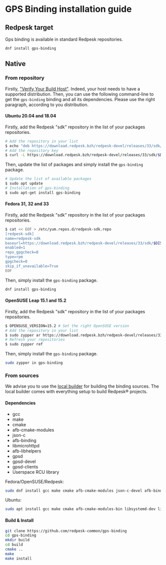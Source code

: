 # GPS Binding installation guide

## Redpesk target

Gps binding is available in standard Redpesk repositories.

```bash
dnf install gps-binding
```

## Native

### From repository

Firstly, ["Verify Your Build Host"](../developer-guides/host-configuration/docs/1-Setup-your-build-host.html). Indeed, your host needs to have a supported distribution.
Then, you can use the following command-line to get the `gps-binding` binding and all its dependencies. Please use the right paragraph, according to you distribution.

#### Ubuntu 20.04 and 18.04

Firstly, add the Redpesk "sdk" repository in the list of your packages repositories.

```bash
# Add the repository in your list
$ echo "deb https://download.redpesk.bzh/redpesk-devel/releases/33/sdk/$DISTRO/ ./" | sudo tee -a /etc/apt/sources.list
# Add the repository key
$ curl -L https://download.redpesk.bzh/redpesk-devel/releases/33/sdk/$DISTRO/Release.key | sudo apt-key add -
```

Then, update the list of packages and simply install the `gps-binding` package.

```bash
# Update the list of available packages
$ sudo apt update
# Installation of gps-binding
$ sudo apt-get install gps-binding
```

#### Fedora 31, 32 and 33

Firstly, add the Redpesk "sdk" repository in the list of your packages repositories.

```bash
$ cat << EOF > /etc/yum.repos.d/redpesk-sdk.repo
[redpesk-sdk]
name=redpesk-sdk
baseurl=https://download.redpesk.bzh/redpesk-devel/releases/33/sdk/$DISTRO
enabled=1
repo_gpgcheck=0
type=rpm
gpgcheck=0
skip_if_unavailable=True
EOF
```

Then, simply install the `gps-binding` package.

```bash
dnf install gps-binding
```

#### OpenSUSE Leap 15.1 and 15.2

Firstly, add the Redpesk "sdk" repository in the list of your packages repositories.

```bash
$ OPENSUSE_VERSION=15.2 # Set the right OpenSUSE version
# Add the repository in your list
$ sudo zypper ar https://download.redpesk.bzh/redpesk-devel/releases/33/sdk/$DISTRO/ redpesk-sdk
# Refresh your repositories
$ sudo zypper ref
```

Then, simply install the `gps-binding` package.

```bash
sudo zypper in gps-binding
```

### From sources

We advise you to use the [local builder](../getting_started/local_builder/docs/1_installation.html) for building the binding sources. The local builder comes with everything setup to build Redpesk® projects.

#### Dependencies

- gcc
- make
- cmake
- afb-cmake-modules
- json-c
- afb-binding
- libmicrohttpd
- afb-libhelpers
- gpsd
- gpsd-devel
- gpsd-clients
- Userspace RCU library

Fedora/OpenSUSE/Redpesk:
```bash
sudo dnf install gcc make cmake afb-cmake-modules json-c-devel afb-binding-devel libmicrohttpd afb-libhelpers-devel gpsd gpsd-devel gpsd-clients gpsd-libs userspace-rcu-devel
```

Ubuntu:
```bash
sudo apt install gcc make cmake afb-cmake-modules-bin libsystemd-dev libjson-c-dev afb-binding-dev libmicrohttpd12 afb-libhelpers-dev gpsd libgps-dev gpsd-clients liburcu-dev
```

#### Build & Install

```bash
git clone https://github.com/redpesk-common/gps-binding
cd gps-binding
mkdir build
cd build
cmake ..
make
make install
```
